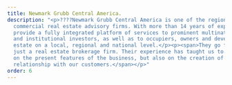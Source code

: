 ```yaml
---
title: Newmark Grubb Central America.
description: "<p>????Newmark Grubb Central America is one of the region's leading
  commercial real estate advisory firms. With more than 14 years of experience, we
  provide a fully integrated platform of services to prominent multinational corporations
  and institutional investors, as well as to occupiers, owners and developers of real
  estate on a local, regional and national level.</p><p><span>They go far beyond being
  just a real estate brokerage firm. Their experience has taught us to focus not only
  on the present features of the business, but also on the creation of a long term
  relationship with our customers.</span></p>"
order: 6
---
```


